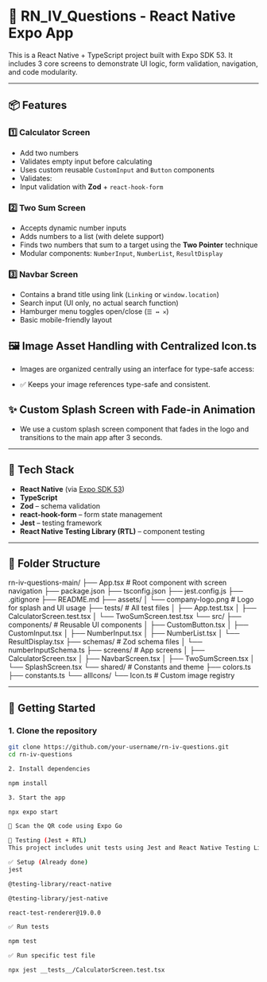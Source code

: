 # 📱 RN_IV_Questions - React Native Expo App

This is a React Native + TypeScript project built with Expo SDK 53. It includes 3 core screens to demonstrate UI logic, form validation, navigation, and code modularity.

---

## 📦 Features

### 1️⃣ Calculator Screen
- Add two numbers
- Validates empty input before calculating
- Uses custom reusable `CustomInput` and `Button` components
- Validates:
- Input validation with **Zod** + `react-hook-form`

### 2️⃣ Two Sum Screen
- Accepts dynamic number inputs
- Adds numbers to a list (with delete support)
- Finds two numbers that sum to a target using the **Two Pointer** technique
- Modular components: `NumberInput`, `NumberList`, `ResultDisplay`

### 3️⃣ Navbar Screen
- Contains a brand title using link (`Linking` or `window.location`)
- Search input (UI only, no actual search function)
- Hamburger menu toggles open/close (`☰ ↔ ✕`)
- Basic mobile-friendly layout


## 🖼️ Image Asset Handling with Centralized Icon.ts

- Images are organized centrally using an interface for type-safe access:

- ✅ Keeps your image references type-safe and consistent.


## ✨ Custom Splash Screen with Fade-in Animation

- We use a custom splash screen component that fades in the logo and transitions to the main app after 3 seconds.

---

## 🧠 Tech Stack

- **React Native** (via [Expo SDK 53](https://docs.expo.dev/versions/latest/))
- **TypeScript**
- **Zod** – schema validation
- **react-hook-form** – form state management
- **Jest** – testing framework
- **React Native Testing Library (RTL)** – component testing

---

## 📁 Folder Structure

rn-iv-questions-main/
├── App.tsx # Root component with screen navigation
├── package.json
├── tsconfig.json
├── jest.config.js
├── .gitignore
├── README.md
├── assets/
│ └── company-logo.png # Logo for splash and UI usage
├── tests/ # All test files
│ ├── App.test.tsx
│ ├── CalculatorScreen.test.tsx
│ └── TwoSumScreen.test.tsx
└── src/
├── components/ # Reusable UI components
│ ├── CustomButton.tsx
│ ├── CustomInput.tsx
│ ├── NumberInput.tsx
│ ├── NumberList.tsx
│ └── ResultDisplay.tsx
├── schemas/ # Zod schema files
│ └── numberInputSchema.ts
├── screens/ # App screens
│ ├── CalculatorScreen.tsx
│ ├── NavbarScreen.tsx
│ ├── TwoSumScreen.tsx
│ └── SplashScreen.tsx
└── shared/ # Constants and theme
├── colors.ts
├── constants.ts
└── allIcons/
└── Icon.ts # Custom image registry


---

## 🚀 Getting Started

### 1. Clone the repository

```bash
git clone https://github.com/your-username/rn-iv-questions.git
cd rn-iv-questions

2. Install dependencies

npm install

3. Start the app

npx expo start

📱 Scan the QR code using Expo Go

🧪 Testing (Jest + RTL)
This project includes unit tests using Jest and React Native Testing Library.

✅ Setup (Already done)
jest

@testing-library/react-native

@testing-library/jest-native

react-test-renderer@19.0.0

✅ Run tests

npm test

✅ Run specific test file

npx jest __tests__/CalculatorScreen.test.tsx
